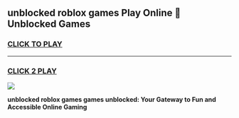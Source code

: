 
## unblocked roblox games Play Online 👋 Unblocked Games
<h3>
<a href="https://premium.freeplayer.one?title=unblocked_roblox_games&ref=19F">CLICK TO PLAY</a></h3>
<hr>

<h3>
<a href="https://premium.freeplayer.one?title=unblocked_roblox_games&ref=19F">CLICK 2 PLAY</a>
  
</h3>

<a href="https://premium.freeplayer.one?title=unblocked_roblox_games&ref=19F"><img src="https://clearcache.store/games.png"></a>


**unblocked roblox games games unblocked: Your Gateway to Fun and Accessible Online Gaming**

